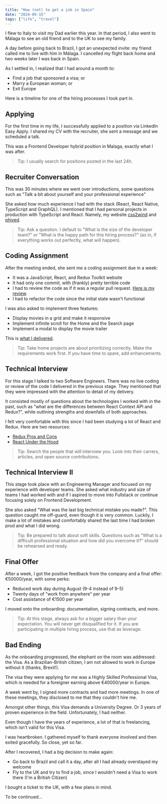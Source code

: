 ```yaml
---
title: "How (not) to get a job in Spain"
date: "2024-09-15"
tags: ["life", "travel"]
---
```


I flew to Italy to visit my Dad earlier this year. In that period, I also went to Málaga to see an old friend and to the UK to see my family.

A day before going back to Brazil, I got an unexpected invite: my friend called me to live with him in Málaga. I cancelled my flight back home and two weeks later I was back in Spain.

As I settled in, I realized that I had around a month to:

- Find a job that sponsored a visa; or
- Marry a European woman; or
- Exit Europe

Here is a timeline for one of the hiring processes I took part in.

## Applying

For the first time in my life, I successfully applied to a position via LinkedIn Easy Apply. I shared my CV with the recruiter, she sent a message and we scheduled a talk.

This was a Frontend Developer hybrid position in Malaga, exactly what I was after.

> Tip: I usually search for positions posted in the last 24h.

## Recruiter Conversation

This was 30 minutes where we went over introductions, some questions such as "Talk a bit about yourself and your professional experience"

She asked how much experience I had with the stack (React, React Native, TypeScript and GraphQL). I mentioned that I had personal projects in production with TypeScript and React. Namely, my website [css2wind](https://css2wind.com) and [phived](https://phived.com).

> Tip: Ask a question. I default to "What is the size of the developer team?" or "What is the happy path for this hiring process?" (as in, if everything works out perfectly, what will happen).

## Coding Assignment

After the meeting ended, she sent me a coding assignment due in a week:

- It was a JavaScript, React, and Redux Toolkit website
- It had only one commit, with (frankly) pretty terrible code
- I had to review the code as if it was a regular pull request. [Here is my review](https://gist.github.com/LukeberryPi/2833f7f21e2cb102c43bc6406db17749).
- I had to refactor the code since the initial state wasn't functional

I was also asked to implement three features:

- Display movies in a grid and make it responsive
- Implement infinite scroll for the Home and the Search page
- Implement a modal to display the movie trailer

This is [what I delivered](https://luke-berry-movieland.vercel.app).

> Tip: Take home projects are about prioritizing correctly. Make the requirements work first. If you have time to spare, add enhancements.

## Technical Interview

For this stage I talked to two Software Engineers. There was no live coding or review of the code I delivered in the previous stage. They mentioned that they were impressed with the attention to detail of my delivery.

It consisted mostly of questions about the technologies I worked with in the past, such as "what are the differences between React Context API and Redux?", while outlining strengths and downfalls of both approaches.

I felt very comfortable with this since I had been studying a lot of React and Redux. Here are two resources:

- [Redux Pros and Cons](https://www.reddit.com/r/reactjs/comments/1aiol7c/comment/kow7lbq/?utm_source=share&utm_medium=web3x&utm_name=web3xcss&utm_term=1&utm_content=share_button)
- [React Under the Hood](https://www.youtube.com/watch?v=i793Qm6kv3U&pp=ygUUcmVhY3QgdW5kZXIgdGhlIGhvb2Q%3D)

> Tip: Search the people that will interview you. Look into their carrers, articles, and open source contributions.

## Technical Interview II

This stage took place with an Engineering Manager and focused on my experience with developer teams. She asked what industry and size of teams I had worked with and if I aspired to move into Fullstack or continue focusing solely on Frontend Development.

She also asked "What was the last big technical mistake you made?". This question caught me off-guard, even though it is very common. Luckily, I make a lot of mistakes and comfortably shared the last time I had broken prod and what I did wrong.

> Tip: Be prepared to talk about soft skills. Questions such as "What is a difficult professional situation and how did you overcome it?" should be rehearsed and ready.

## Final Offer

After a week, I got the positive feedback from the company and a final offer: €50000/year, with some perks:

- Reduced work day during August (9-4 instead of 9-5)
- Twenty days of "work from anywhere" per year
- Cost assistance of €1500 per year

I moved onto the onboarding: documentation, signing contracts, and more.

> Tip: At this stage, always ask for a bigger salary than your expectation. You will never get disqualified for it. If you are participating in multiple hiring process, use that as leverage.

## Bad Ending

As the onboarding progressed, the elephant on the room was addressed: the Visa. As a Brazilian-British citizen, I am not allowed to work in Europe without it (thanks, Brexit!).

The visa they were applying for me was a Highly Skilled Professional Visa, which is needed for a foreigner earning above €40000/year in Europe.

A week went by, I signed more contracts and had more meetings. In one of these meetings, they disclosed to me that they couldn't hire me.

Amongst other things, this Visa demands a University Degree. Or 3 years of proven experience in the field. Unfortunately, I had neither.

Even though I have the years of experience, a lot of that is freelancing, which isn't valid for this Visa.

I was heartbroken. I gathered myself to thank everyone involved and then exited gracefully. So close, yet so far.

After I recovered, I had a big decision to make again:

- Go back to Brazil and call it a day, after all I had already overstayed my welcome
- Fly to the UK and try to find a job, since I wouldn't need a Visa to work there (I'm a British Citizen)

I bought a ticket to the UK, with a few plans in mind.

To be continued...
